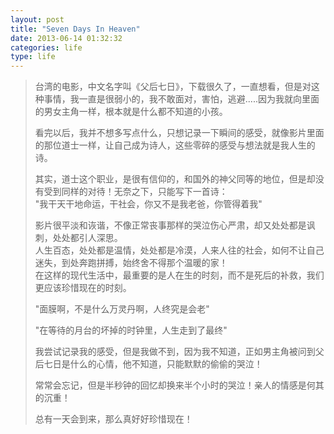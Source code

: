```yaml
---
layout: post
title: "Seven Days In Heaven"
date: 2013-06-14 01:32:32
categories: life
type: life
---
```


>台湾的电影，中文名字叫《父后七日》，下载很久了，一直想看，但是对这种事情，我一直是很弱小的，我不敢面对，害怕，逃避.....因为我就向里面的男女主角一样，根本就是什么都不知道的小孩。
>
>看完以后，我并不想多写点什么，只想记录一下瞬间的感受，就像影片里面的那位道士一样，让自己成为诗人，这些零碎的感受与想法就是我人生的诗。
>
>其实，道士这个职业，是很有信仰的，和国外的神父同等的地位，但是却没有受到同样的对待！无奈之下，只能写下一首诗：  
>"我干天干地命运，干社会，你又不是我老爸，你管得着我"
>
>影片很平淡和诙谐，不像正常丧事那样的哭泣伤心严肃，却又处处都是讽刺，处处都引人深思。  
>人生百态，处处都是温情，处处都是冷漠，人来人往的社会，如何不让自己迷失，到处奔跑拼搏，始终舍不得那个温暖的家！  
>在这样的现代生活中，最重要的是人在生的时刻，而不是死后的补救，我们更应该珍惜现在的时刻。
>
>"面膜啊，不是什么万灵丹啊，人终究是会老"
>
>"在等待的月台的坏掉的时钟里，人生走到了最终"
>
>我尝试记录我的感受，但是我做不到，因为我不知道，正如男主角被问到父后七日是什么的心情，他不知道，只能默默的偷偷的哭泣！
>
>常常会忘记，但是半秒钟的回忆却换来半个小时的哭泣！亲人的情感是何其的沉重！
>
>总有一天会到来，那么真好好珍惜现在！
